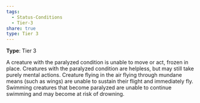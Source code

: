 ```yaml
---
tags:
  - Status-Conditions
  - Tier-3
share: true
type: Tier 3
---
```


**Type**: Tier 3

A creature with the paralyzed condition is unable to move or act, frozen in place. Creatures with the paralyzed condition are helpless, but may still take purely mental actions. Creature flying in the air flying through mundane means (such as wings) are unable to sustain their flight and immediately fly. Swimming creatures that become paralyzed are unable to continue swimming and may become at risk of drowning.